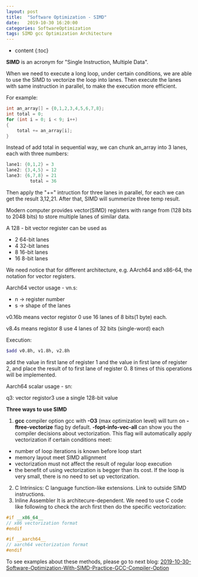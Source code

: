 ```yaml
---
layout: post
title:  "Software Optimization - SIMD"
date:   2019-10-30 16:20:00
categories: SoftwareOptimization
tags: SIMD gcc Optimization Architecture
---
```

* content
{:toc}

<strong>SIMD</strong> is an acronym for "Single Instruction, Multiple Data". 

When we need to execute a long loop, under certain conditions, we are able to use the SIMD to  vectorize the loop into lanes. Then execute the lanes with same instruction in parallel, to make the execution more efficient. 

For example:

```c++
int an_array[] = {0,1,2,3,4,5,6,7,8};
int total = 0;
for (int i = 0; i < 9; i++)
{
    total += an_array[i];
}

```

Instead of add total in sequential way, we can chunk an_array into 3 lanes, each with three numbers:

```c++
lane1: {0,1,2} = 3
lane2: {3,4,5} = 12
lane3: {6,7,8} = 21
         total = 36
```
Then apply the "+=" intruction for three lanes in parallel, for each we can get the result 3,12,21. After that, SIMD will summerize three temp result.

Modern computer provides vector(SIMD) registers with range from (128 bits to 2048 bits) to store multiple lanes of similar data. 

A 128 - bit vector register can be used as

- 2 64-bit lanes
- 4 32-bit lanes
- 8 16-bit lanes
- 16 8-bit lanes

We need notice that for different architecture, e.g. AArch64 and x86-64, the notation for vector registers. 

Aarch64 vector usage - vn.s:
- n -> register number
- s -> shape of the lanes

v0.16b means vector registor 0 use 16 lanes of 8 bits(1 byte) each.

v8.4s means registor 8 use 4 lanes of 32 bits (single-word) each

Execution:
```bash
$add v0.8h, v1.8h, v2.8h
```
add the value in first lane of register 1 and the value in first lane of register 2, and place the result of to first lane of register 0. 8 times of this operations will be implemented. 

Aarch64 scalar usage - sn:

q3: vector registor3 use a single 128-bit value

<strong>Three ways to use SIMD</strong>
1. <strong>gcc</strong> compiler option
gcc with <strong>-O3</strong> (max optimization level) will turn on <strong>-ftree-vectorize</strong> flag by default. <strong>-fopt-info-vec-all</strong> can show you the compiler decisions about vectorization. This flag will automatically apply vectorization if certain conditions meet:
- number of loop iterations is known before loop start
- memory layout meet SIMD allignment 
- vectorization must not affect the result of regular loop execution
- the benefit of using vectorization is begger than its cost. If the loop is very small, there is no need to set up vectorization.
2. C Intrinsics:
C language function-like extensions. Link to outside SIMD instructions.
3. Inline Assembler
It is architecure-dependent. We need to use C code like following to check the arch first then do the specific vectorization:

```cpp
#if __x86_64__
// x86 vectorization format
#endif

#if __aarch64__
// aarch64 vectorization format
#endif
```

To see examples about these methods, please go to next blog: <a href="../Software-Optimization-With-SIMD-Practice-GCC-Compiler-Option">2019-10-30-Software-Optimization-With-SIMD-Practice-GCC-Compiler-Option</a>